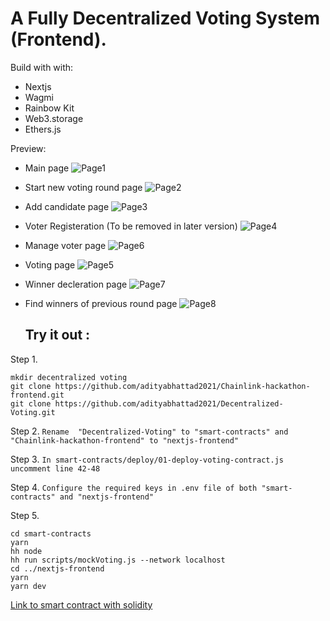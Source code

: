 # A Fully Decentralized Voting System (Frontend).

Build with with:
 - Nextjs
 - Wagmi
 - Rainbow Kit
 - Web3.storage
 - Ethers.js

 
 Preview:
 
  - Main page
![Page1](https://user-images.githubusercontent.com/93488388/202191288-83623580-e4c5-4211-a52d-d9d6a70f94ef.png)
 
  - Start new voting round page
  ![Page2](https://user-images.githubusercontent.com/93488388/202191505-20789ca2-dc90-4e9c-98f1-423b60eb59dc.png)
  
  - Add candidate page
  ![Page3](https://user-images.githubusercontent.com/93488388/202191593-5befb1e8-8ef9-4bb9-9b98-0992bba76ad2.png)

 - Voter Registeration (To be removed in later version)
 ![Page4](https://user-images.githubusercontent.com/93488388/202191821-54eacc10-370f-4053-aeb8-4dd6ddc0fec6.png)


 - Manage voter page
![Page6](https://user-images.githubusercontent.com/93488388/202192007-1804f2b7-9107-4648-9638-e68a354a7de5.png)

 - Voting page
 ![Page5](https://user-images.githubusercontent.com/93488388/202192285-ab5574d0-7150-4d63-b58e-92c26ec4e9fd.png)
 
 - Winner decleration page
  ![Page7](https://user-images.githubusercontent.com/93488388/202192457-b0dbbdd9-9516-4330-b30d-6ee4ac019972.png)
  
 - Find winners of previous round page
   ![Page8](https://user-images.githubusercontent.com/93488388/202192637-c693c641-b195-4820-ac43-163666542d83.png)
   
   
   ## Try it out :
   
Step 1.
   ```shell
   mkdir decentralized voting
   git clone https://github.com/adityabhattad2021/Chainlink-hackathon-frontend.git
   git clone https://github.com/adityabhattad2021/Decentralized-Voting.git
   ```
   
Step 2.
  ```Rename  "Decentralized-Voting" to "smart-contracts" and "Chainlink-hackathon-frontend" to "nextjs-frontend"```
 
Step 3.
  ```In smart-contracts/deploy/01-deploy-voting-contract.js uncomment line 42-48```
  
Step 4. 
 ```Configure the required keys in .env file of both "smart-contracts" and "nextjs-frontend"```

Step 5.
  ```shell
  cd smart-contracts
  yarn
  hh node
  hh run scripts/mockVoting.js --network localhost
  cd ../nextjs-frontend
  yarn
  yarn dev
  ```
   
   [Link to smart contract with solidity](https://github.com/adityabhattad2021/Decentralized-Voting)

  
 
 


